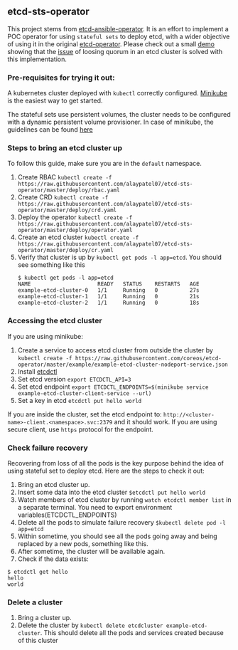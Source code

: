 ## etcd-sts-operator

This project stems from [etcd-ansible-operator](https://github.com/water-hole/etcd-ansible-operator). It is an effort to implement a POC operator for using `stateful sets` to deploy etcd, with a wider objective of using it in the original [etcd-operator](https://github.com/coreos/etcd-operator). Please check out a small [demo](https://www.youtube.com/watch?v=YcEu9wehb3M) showing that the [issue](https://github.com/coreos/etcd-operator/issues/1972) of loosing quorum in an etcd cluster is solved with this implementation.

### Pre-requisites for trying it out:

A kubernetes cluster deployed with `kubectl` correctly configured. [Minikube](https://github.com/kubernetes/minikube/) is the easiest way to get started.

The stateful sets use persistent volumes, the cluster needs to be configured with a dynamic persistent volume provisioner. In case of minikube, the guidelines can be found [here](https://github.com/kubernetes/minikube/blob/master/docs/persistent_volumes.md)

### Steps to bring an etcd cluster up

To follow this guide, make sure you are in the `default` namespace.

1. Create RBAC `kubectl create -f https://raw.githubusercontent.com/alaypatel07/etcd-sts-operator/master/deploy/rbac.yaml`
2. Create CRD `kubectl create -f https://raw.githubusercontent.com/alaypatel07/etcd-sts-operator/master/deploy/crd.yaml`
3. Deploy the operator `kubectl create -f https://raw.githubusercontent.com/alaypatel07/etcd-sts-operator/master/deploy/operator.yaml`
4. Create an etcd cluster `kubectl create -f https://raw.githubusercontent.com/alaypatel07/etcd-sts-operator/master/deploy/cr.yaml`
5. Verify that cluster is up by `kubectl get pods -l app=etcd`. You should see something like this
    ```
    $ kubectl get pods -l app=etcd
    NAME                     READY   STATUS    RESTARTS   AGE
    example-etcd-cluster-0   1/1     Running   0          27s
    example-etcd-cluster-1   1/1     Running   0          21s
    example-etcd-cluster-2   1/1     Running   0          18s
    ```

### Accessing the etcd cluster

If you are using minikube:

1. Create a service to access etcd cluster from outside the cluster by `kubectl create -f https://raw.githubusercontent.com/coreos/etcd-operator/master/example/example-etcd-cluster-nodeport-service.json`
2. Install [etcdctl](https://coreos.com/etcd/docs/latest/getting-started-with-etcd.html)
3. Set etcd version `export ETCDCTL_API=3`
4. Set etcd endpoint `export ETCDCTL_ENDPOINTS=$(minikube service example-etcd-cluster-client-service --url)`
5. Set a key in etcd `etcdctl put hello world`

If you are inside the cluster, set the etcd endpoint to: `http://<cluster-name>-client.<namespace>.svc:2379` and it should work. If you are using secure client, use `https` protocol for the endpoint.

### Check failure recovery

Recovering from loss of all the pods is the key purpose behind the idea of using stateful set to deploy etcd. Here are the steps to check it out:


1. Bring an etcd cluster up.
2. Insert some data into the etcd cluster `$etcdctl put hello world`
3. Watch members of etcd cluster by running `watch etcdctl member list` in a separate terminal. You need to export environment variables(ETCDCTL_ENDPOINTS)
4. Delete all the pods to simulate failure recovery `$kubectl delete pod -l app=etcd `
5. Within sometime, you should see all the pods going away and being replaced by a new pods, something like this.
6. After sometime, the cluster will be available again. 
7. Check if the data exists:
```
$ etcdctl get hello
hello
world
```

### Delete a cluster
1. Bring a cluster up.
2. Delete the cluster by `kubectl delete etcdcluster example-etcd-cluster`. This should delete all the pods and services created because of this cluster       